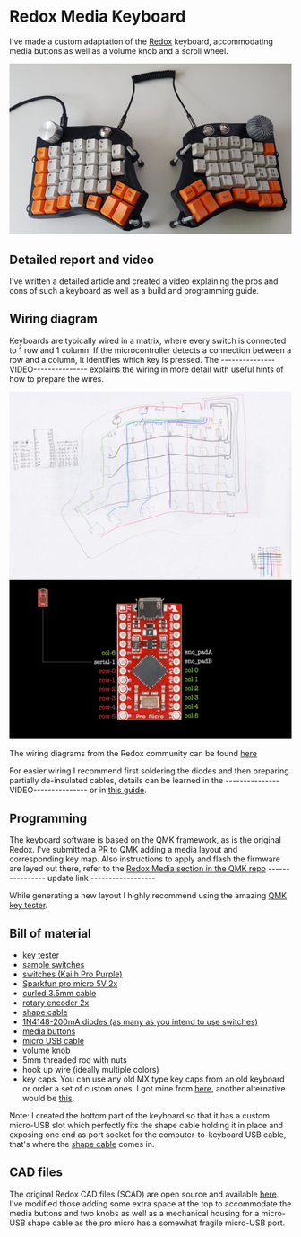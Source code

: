 # Redox Media Keyboard

I've made a custom adaptation of the [Redox](https://hackaday.io/project/160610-redox-keyboard) keyboard, accommodating media buttons as well as a volume knob and a scroll wheel.

<img title="The Redox Media Keyboard" alt="The Redox Media Keyboard" src="./images/the_keyboard.jpg">

## Detailed report and video
I've written a detailed article and created a video explaining the pros and cons of such a keyboard as well as a build and programming guide.

## Wiring diagram
Keyboards are typically wired in a matrix, where every switch is connected to 1 row and 1 column. If the microcontroller detects a connection between a row and a column, it identifies which key is pressed. The ---------------VIDEO--------------- explains the wiring in more detail with useful hints of how to prepare the wires.

<img title="The Redox Media Keyboard" alt="The Redox Media Keyboard" src="./images/redox_media_wiring_detail.png">
<img title="The Redox Media Keyboard" alt="The Redox Media Keyboard" src="./images/pro_micro_connections.jpg">

The wiring diagrams from the Redox community can be found [here](https://hackaday.io/project/160610/logs?sort=oldest)

For easier wiring I recommend first soldering the diodes and then preparing partially de-insulated cables, details can be learned in the ---------------VIDEO---------------  or in [this guide](https://geekhack.org/index.php?topic=87689.0).

## Programming
The keyboard software is based on the QMK framework, as is the original Redox. I've submitted a PR to QMK adding a media layout and corresponding key map. Also instructions to apply and flash the firmware are layed out there, refer to the [Redox Media section in the QMK repo](https://github.com/qmk/qmk_firmware/tree/master/keyboards/redox/) ---------------- update link ------------------

While generating a new layout I highly recommend using the amazing [QMK key tester](https://config.qmk.fm/#/test).


## Bill of material
- [key tester](https://www.amazon.fr/AKWOX-M%C3%A9canique-Interrupteurs-Dampeners-Extracteur/dp/B01GZHU1EG/ref=sr_1_2?__mk_fr_FR=%C3%85M%C3%85%C5%BD%C3%95%C3%91&dchild=1&keywords=keyboard%2Btester&qid=1592215220&sr=8-2)
- [sample switches](https://www.pcgamingrace.com/products/glorious-mx-switch-sample-pack)
- [switches (Kailh Pro Purple)](https://www.digitec.ch/de/s1/product/glorious-pc-gaming-race-kailh-pro-purple-switches-120-stueck-maus-tastatur-zubehoer-12826227)
- [Sparkfun pro micro 5V 2x](https://www.play-zone.ch/de/sparkfun-arduino-pro-micro-5v-16mhz.html)
- [curled 3.5mm cable](https://www.brack.ch/hama-audio-kabel-klinke-3-182926)
- [rotary encoder 2x](https://www.digitec.ch/de/s1/product/velleman-digital-rotary-encoder-modul-entwicklungsboard-kit-12256627)
- [shape cable](https://www.fust.ch/de/p/pc-tablet-handy/pc-komponenten/kabel-adapter/delock/usb-otg-kabel-microb-shapecable-0-15-m-8289927.html)
- [1N4148-200mA diodes (as many as you intend to use switches)](https://www.amazon.fr/dp/B07CTW5L3W/ref=pe_3044141_185740131_TE_item)
- [media buttons](https://www.aliexpress.com/item/32908474287.html)
- [micro USB cable](https://www.amazon.fr/dp/B07Q5NQFL1/ref=pe_3044141_185740131_TE_item)
- volume knob
- 5mm threaded rod with nuts
- hook up wire (ideally multiple colors)
- key caps. You can use any old MX type key caps from an old keyboard or order a set of custom ones. I got mine from [here](https://www.maxkeyboard.com/iso-layout-custom-color-cherry-mx-keycap-set-top-print-blank.html), another alternative would be [this](https://candykeys.com/).

Note: I created the bottom part of the keyboard so that it has a custom micro-USB slot which perfectly fits the shape cable holding it in place and exposing one end as port socket for the computer-to-keyboard USB cable, that's where the [shape cable](https://www.fust.ch/de/p/pc-tablet-handy/pc-komponenten/kabel-adapter/delock/usb-otg-kabel-microb-shapecable-0-15-m-8289927.html) comes in.
## CAD files
The original Redox CAD files (SCAD) are open source and available [here](https://github.com/Lenbok/scad-keyboard-cases). I've modified those adding some extra space at the top to accommodate the media buttons and two knobs as well as a mechanical housing for a micro-USB shape cable as the pro micro has a somewhat fragile micro-USB port.
